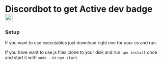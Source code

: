 # Discordbot to get Active dev badge <img src="https://user-images.githubusercontent.com/41925758/209482827-de331206-8943-4d7b-8742-2e795b49b412.png" height="25" width="25">

### Setup

If you want to use executables just download right one for your os and run.

If you have want to use js files clone to your disk and run ``npm install`` once and start it with ``node .`` or ``npm start``
